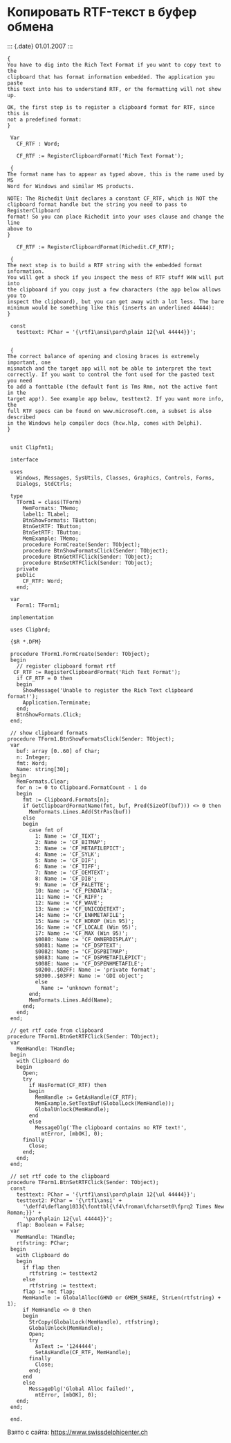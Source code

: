 Копировать RTF-текст в буфер обмена
===================================

::: {.date}
01.01.2007
:::

    { 
    You have to dig into the Rich Text Format if you want to copy text to the 
    clipboard that has format information embedded. The application you paste 
    this text into has to understand RTF, or the formatting will not show up. 
     
    OK, the first step is to register a clipboard format for RTF, since this is 
    not a predefined format: 
    }
     
     Var
       CF_RTF : Word;
     
       CF_RTF := RegisterClipboardFormat('Rich Text Format');
     
     { 
    The format name has to appear as typed above, this is the name used by MS 
    Word for Windows and similar MS products. 
     
    NOTE: The Richedit Unit declares a constant CF_RTF, which is NOT the 
    clipboard format handle but the string you need to pass to RegisterClipboard 
    format! So you can place Richedit into your uses clause and change the line 
    above to 
    }
     
       CF_RTF := RegisterClipboardFormat(Richedit.CF_RTF);
     
     { 
    The next step is to build a RTF string with the embedded format information. 
    You will get a shock if you inspect the mess of RTF stuff W4W will put into 
    the clipboard if you copy just a few characters (the app below allows you to 
    inspect the clipboard), but you can get away with a lot less. The bare 
    minimum would be something like this (inserts an underlined 44444): 
    }
     
     const
       testtext: PChar = '{\rtf1\ansi\pard\plain 12{\ul 44444}}';
     
     
     { 
    The correct balance of opening and closing braces is extremely important, one 
    mismatch and the target app will not be able to interpret the text 
    correctly. If you want to control the font used for the pasted text you need 
    to add a fonttable (the default font is Tms Rmn, not the active font in the 
    target app!). See example app below, testtext2. If you want more info, the 
    full RTF specs can be found on www.microsoft.com, a subset is also described 
    in the Windows help compiler docs (hcw.hlp, comes with Delphi). 
    }
     
     
     unit Clipfmt1;
     
     interface
     
     uses
       Windows, Messages, SysUtils, Classes, Graphics, Controls, Forms,
       Dialogs, StdCtrls;
     
     type
       TForm1 = class(TForm)
         MemFormats: TMemo;
         label1: TLabel;
         BtnShowFormats: TButton;
         BtnGetRTF: TButton;
         BtnSetRTF: TButton;
         MemExample: TMemo;
         procedure FormCreate(Sender: TObject);
         procedure BtnShowFormatsClick(Sender: TObject);
         procedure BtnGetRTFClick(Sender: TObject);
         procedure BtnSetRTFClick(Sender: TObject);
       private
       public
         CF_RTF: Word;
       end;
     
     var
       Form1: TForm1;
     
     implementation
     
     uses Clipbrd;
     
     {$R *.DFM}
     
     procedure TForm1.FormCreate(Sender: TObject);
     begin
       // register clipboard format rtf 
      CF_RTF := RegisterClipboardFormat('Rich Text Format');
       if CF_RTF = 0 then
       begin
         ShowMessage('Unable to register the Rich Text clipboard format!');
         Application.Terminate;
       end;
       BtnShowFormats.Click;
     end;
     
     // show clipboard formats 
    procedure TForm1.BtnShowFormatsClick(Sender: TObject);
     var
       buf: array [0..60] of Char;
       n: Integer;
       fmt: Word;
       Name: string[30];
     begin
       MemFormats.Clear;
       for n := 0 to Clipboard.FormatCount - 1 do
       begin
         fmt := Clipboard.Formats[n];
         if GetClipboardFormatName(fmt, buf, Pred(SizeOf(buf))) <> 0 then
           MemFormats.Lines.Add(StrPas(buf))
         else
         begin
           case fmt of
             1: Name := 'CF_TEXT';
             2: Name := 'CF_BITMAP';
             3: Name := 'CF_METAFILEPICT';
             4: Name := 'CF_SYLK';
             5: Name := 'CF_DIF';
             6: Name := 'CF_TIFF';
             7: Name := 'CF_OEMTEXT';
             8: Name := 'CF_DIB';
             9: Name := 'CF_PALETTE';
             10: Name := 'CF_PENDATA';
             11: Name := 'CF_RIFF';
             12: Name := 'CF_WAVE';
             13: Name := 'CF_UNICODETEXT';
             14: Name := 'CF_ENHMETAFILE';
             15: Name := 'CF_HDROP (Win 95)';
             16: Name := 'CF_LOCALE (Win 95)';
             17: Name := 'CF_MAX (Win 95)';
             $0080: Name := 'CF_OWNERDISPLAY';
             $0081: Name := 'CF_DSPTEXT';
             $0082: Name := 'CF_DSPBITMAP';
             $0083: Name := 'CF_DSPMETAFILEPICT';
             $008E: Name := 'CF_DSPENHMETAFILE';
             $0200..$02FF: Name := 'private format';
             $0300..$03FF: Name := 'GDI object';
             else
               Name := 'unknown format';
           end;
           MemFormats.Lines.Add(Name);
         end;
       end;
     end;
     
     // get rtf code from clipboard 
    procedure TForm1.BtnGetRTFClick(Sender: TObject);
     var
       MemHandle: THandle;
     begin
       with Clipboard do
       begin
         Open;
         try
           if HasFormat(CF_RTF) then
           begin
             MemHandle := GetAsHandle(CF_RTF);
             MemExample.SetTextBuf(GlobalLock(MemHandle));
             GlobalUnlock(MemHandle);
           end
           else
             MessageDlg('The clipboard contains no RTF text!',
               mtError, [mbOK], 0);
         finally
           Close;
         end;
       end;
     end;
     
     // set rtf code to the clipboard 
    procedure TForm1.BtnSetRTFClick(Sender: TObject);
     const
       testtext: PChar = '{\rtf1\ansi\pard\plain 12{\ul 44444}}';
       testtext2: PChar = '{\rtf1\ansi' +
         '\deff4\deflang1033{\fonttbl{\f4\froman\fcharset0\fprq2 Times New Roman;}}' +
         '\pard\plain 12{\ul 44444}}';
       flap: Boolean = False;
     var
       MemHandle: THandle;
       rtfstring: PChar;
     begin
       with Clipboard do
       begin
         if flap then
           rtfstring := testtext2
         else
           rtfstring := testtext;
         flap := not flap;
         MemHandle := GlobalAlloc(GHND or GMEM_SHARE, StrLen(rtfstring) + 1);
         if MemHandle <> 0 then
         begin
           StrCopy(GlobalLock(MemHandle), rtfstring);
           GlobalUnlock(MemHandle);
           Open;
           try
             AsText := '1244444';
             SetAsHandle(CF_RTF, MemHandle);
           finally
             Close;
           end;
         end
         else
           MessageDlg('Global Alloc failed!',
             mtError, [mbOK], 0);
       end;
     end;
     
     end.

Взято с сайта: <https://www.swissdelphicenter.ch>
